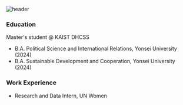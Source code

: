 ![header](https://capsule-render.vercel.app/api?type=blur&color=timeGradient&height=100&section=header&text=Grace%20Somin%20Lee&fontSize=35&fontAlign=72&fontColor=474747&animation=fadeIn)

### Education
Master's student @ KAIST DHCSS
- B.A. Political Science and International Relations, Yonsei University (2024)
- B.A. Sustainable Development and Cooperation, Yonsei University (2024)

### Work Experience
- Research and Data Intern, UN Women
